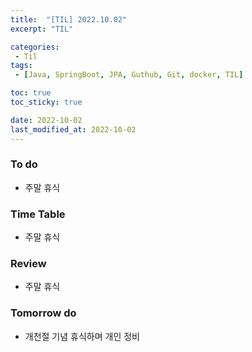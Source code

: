 ```yaml
---
title:  "[TIL] 2022.10.02"
excerpt: "TIL"

categories:
 - Til
tags:
 - [Java, SpringBoot, JPA, Guthub, Git, docker, TIL]

toc: true
toc_sticky: true

date: 2022-10-02
last_modified_at: 2022-10-02
---
```


### To do
- 주말 휴식

### Time Table
- 주말 휴식

### Review
- 주말 휴식

### Tomorrow do
- 개천절 기념 휴식하며 개인 정비